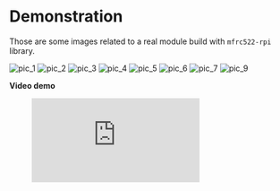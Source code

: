# Demonstration

Those are some images related to a real module build with `mfrc522-rpi` library.

![pic_1](demonstration/1.jpg)
![pic_2](demonstration/2.jpg)
![pic_3](demonstration/3.jpg)
![pic_4](demonstration/4.jpg)
![pic_5](demonstration/5.jpg)
![pic_6](demonstration/6.jpg)
![pic_7](demonstration/7.jpg)
![pic_9](demonstration/9.jpg)

**Video demo**

<figure class="video_container">
  <iframe src="https://youtu.be/e5D_fy8IIjY" frameborder="0" allowfullscreen="true"> </iframe>
</figure>
